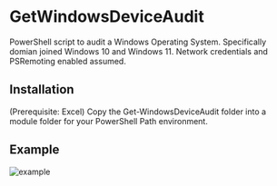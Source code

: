 # GetWindowsDeviceAudit
PowerShell script to audit a Windows Operating System. Specifically domian joined Windows 10 and Windows 11. Network credentials and PSRemoting enabled assumed.

## Installation
(Prerequisite: Excel)
Copy the Get-WindowsDeviceAudit folder into a module folder for your PowerShell Path environment.

## Example
![example](https://github.com/ozruxo/GetWindowsDeviceAudit/tree/main/example/example.png)
